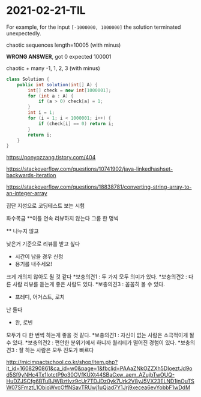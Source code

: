 # 2021-02-21-TIL



For example, for the input `[-1000000, 1000000]` the solution terminated unexpectedly.

chaotic sequences length=10005 (with minus)

**WRONG ANSWER**, got 0 expected 100001

chaotic + many -1, 1, 2, 3 (with minus)

```java
class Solution {
    public int solution(int[] A) {
        int[] check = new int[1000001];
        for (int a : A) {
            if (a > 0) check[a] = 1;
        }
        int i = 1;
        for (i = 1; i < 1000001; i++) {
            if (check[i] == 0) return i;
        }
        return i;
    }
}
```

https://ponyozzang.tistory.com/404





https://stackoverflow.com/questions/10741902/java-linkedhashset-backwards-iteration

https://stackoverflow.com/questions/18838781/converting-string-array-to-an-integer-array



집단 지성으로 코딩테스트 보는 시험





화수목금
**이틀 연속 리뷰하지 않는다
그룹 한 명씩

** 나누지 않고

낮은거 기준으로
리뷰를 받고 싶다
- 시간이 남을 경우 신청
- 용기를 내주세요!

크게 개의치 않아도 될 것 같다
*보충의견1 : 두 가지 모두 의미가 있다.
*보충의견2 : 다른 사람 리뷰를 듣는게 좋은 사람도 있다.
*보충의견3 : 꼼꼼히 볼 수 있다.
- 프레디, 어거스트, 로치

난 둘다
- 완, 로빈

모두가 다 한 번씩 하는게 좋을 것 같다.
*보충의견1 : 자신이 없는 사람은 소극적이게 될 수 있다.
*보충의견2 : 편안한 분위기에서 하니까 퀄리티가 떨어진 경험이 있다.
*보충의견3 : 잘 하는 사람은 모두 진도가 빠르다

http://micimpactschool.co.kr/shop/item.php?it_id=1608290861&ca_id=w0&page=1&fbclid=PAAaZNkOZZXh5DIoeztJd9od5Sf9yNHc4Tx1IotctP9o30OVfKUXt44SBaCxw_aem_AZujbTwOUQ-HuDZJSCfg6BTuBJWBztlvz9cUr7TDJDz0yk7Urk2V8yJ5VX23ELND1jnOuTSW07SFmztL1ObioWvcOffNSavTRUwj1uQjad7Y1Jrj9xecea6evYobbF1wDdM

